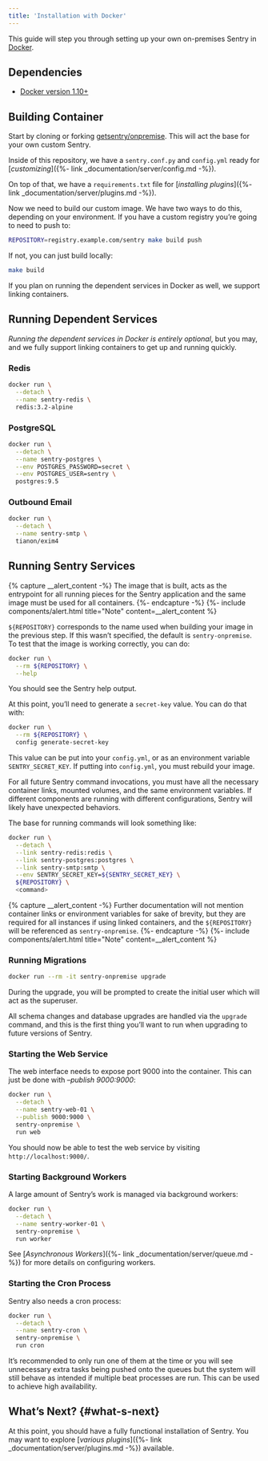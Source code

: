 ```yaml
---
title: 'Installation with Docker'
---
```


This guide will step you through setting up your own on-premises Sentry in [Docker](https://www.docker.com/).

## Dependencies

-   [Docker version 1.10+](https://www.docker.com/getdocker)

## Building Container

Start by cloning or forking [getsentry/onpremise](https://github.com/getsentry/onpremise). This will act the base for your own custom Sentry.

Inside of this repository, we have a `sentry.conf.py` and `config.yml` ready for [_customizing_]({%- link _documentation/server/config.md -%}).

On top of that, we have a `requirements.txt` file for [_installing plugins_]({%- link _documentation/server/plugins.md -%}).

Now we need to build our custom image. We have two ways to do this, depending on your environment. If you have a custom registry you’re going to need to push to:

```bash
REPOSITORY=registry.example.com/sentry make build push
```

If not, you can just build locally:

```bash
make build
```

If you plan on running the dependent services in Docker as well, we support linking containers.

## Running Dependent Services

_Running the dependent services in Docker is entirely optional_, but you may, and we fully support linking containers to get up and running quickly.

### Redis

```bash
docker run \
  --detach \
  --name sentry-redis \
  redis:3.2-alpine
```

### PostgreSQL

```bash
docker run \
  --detach \
  --name sentry-postgres \
  --env POSTGRES_PASSWORD=secret \
  --env POSTGRES_USER=sentry \
  postgres:9.5
```

### Outbound Email

```bash
docker run \
  --detach \
  --name sentry-smtp \
  tianon/exim4
```

## Running Sentry Services

{% capture __alert_content -%}
The image that is built, acts as the entrypoint for all running pieces for the Sentry application and the same image must be used for all containers.
{%- endcapture -%}
{%- include components/alert.html
  title="Note"
  content=__alert_content
%}

`${REPOSITORY}` corresponds to the name used when building your image in the previous step. If this wasn’t specified, the default is `sentry-onpremise`. To test that the image is working correctly, you can do:

```bash
docker run \
  --rm ${REPOSITORY} \
  --help
```

You should see the Sentry help output.

At this point, you’ll need to generate a `secret-key` value. You can do that with:

```bash
docker run \
  --rm ${REPOSITORY} \
  config generate-secret-key
```

This value can be put into your `config.yml`, or as an environment variable `SENTRY_SECRET_KEY`. If putting into `config.yml`, you must rebuild your image.

For all future Sentry command invocations, you must have all the necessary container links, mounted volumes, and the same environment variables. If different components are running with different configurations, Sentry will likely have unexpected behaviors.

The base for running commands will look something like:

```bash
docker run \
  --detach \
  --link sentry-redis:redis \
  --link sentry-postgres:postgres \
  --link sentry-smtp:smtp \
  --env SENTRY_SECRET_KEY=${SENTRY_SECRET_KEY} \
  ${REPOSITORY} \
  <command>
```

{% capture __alert_content -%}
Further documentation will not mention container links or environment variables for sake of brevity, but they are required for all instances if using linked containers, and the `${REPOSITORY}` will be referenced as `sentry-onpremise`.
{%- endcapture -%}
{%- include components/alert.html
  title="Note"
  content=__alert_content
%}

### Running Migrations

```bash
docker run --rm -it sentry-onpremise upgrade
```

During the upgrade, you will be prompted to create the initial user which will act as the superuser.

All schema changes and database upgrades are handled via the `upgrade` command, and this is the first thing you’ll want to run when upgrading to future versions of Sentry.

### Starting the Web Service

The web interface needs to expose port 9000 into the container. This can just be done with _–publish 9000:9000_:

```bash
docker run \
  --detach \
  --name sentry-web-01 \
  --publish 9000:9000 \
  sentry-onpremise \
  run web
```

You should now be able to test the web service by visiting `http://localhost:9000/`.

### Starting Background Workers

A large amount of Sentry’s work is managed via background workers:

```bash
docker run \
  --detach \
  --name sentry-worker-01 \
  sentry-onpremise \
  run worker
```

See [_Asynchronous Workers_]({%- link _documentation/server/queue.md -%}) for more details on configuring workers.

### Starting the Cron Process

Sentry also needs a cron process:

```bash
docker run \
  --detach \
  --name sentry-cron \
  sentry-onpremise \
  run cron
```

It’s recommended to only run one of them at the time or you will see unnecessary extra tasks being pushed onto the queues but the system will still behave as intended if multiple beat processes are run. This can be used to achieve high availability.

## What’s Next? {#what-s-next}

At this point, you should have a fully functional installation of Sentry. You may want to explore [_various plugins_]({%- link _documentation/server/plugins.md -%}) available.
